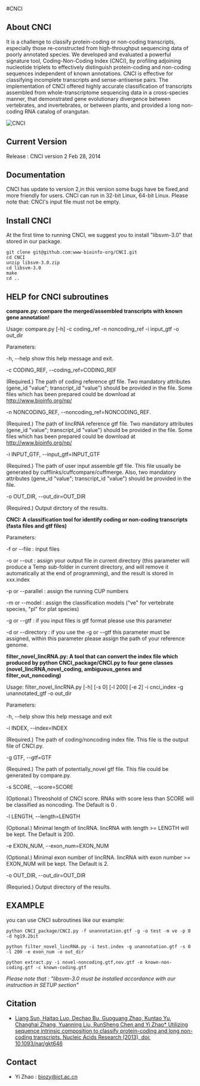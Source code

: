 #CNCI
## About CNCI
It is a challenge to classify protein-coding or non-coding transcripts, especially those re-constructed from high-throughput sequencing data of poorly annotated species. We developed and evaluated a powerful signature tool, Coding-Non-Coding Index (CNCI), by profiling adjoining nucleotide triplets to effectively distinguish protein-coding and non-coding sequences independent of known annotations. CNCI is effective for classifying incomplete transcripts and sense-antisense pairs. The implementation of CNCI offered highly accurate classification of transcripts assembled from whole-transcriptome sequencing data in a cross-species manner, that demonstrated gene evolutionary divergence between vertebrates, and invertebrates, or between plants, and provided a long non-coding RNA catalog of orangutan.

![CNCI](http://nar.oxfordjournals.org/content/early/2013/08/06/nar.gkt646/F1.medium.gif)

## Current Version
Release : CNCI version 2 Feb 28, 2014

## Documentation
CNCI has update to version 2,in this version some bugs have be fixed,and more friendly for users. CNCI can run in 32-bit Linux, 64-bit Linux. Please note that: CNCI's input file must not be empty.

## Install CNCI
At the first time to running CNCI, we suggest you to install "libsvm-3.0" that stored in our package.

```
git clone git@github.com:www-bioinfo-org/CNCI.git
cd CNCI
unzip libsvm-3.0.zip
cd libsvm-3.0
make
cd ..
```

## HELP for CNCI subroutines

**compare.py: compare the merged/assembled transcripts with known gene annotation!**

Usage: compare.py [-h] -c coding_ref -n noncoding_ref -i input_gtf -o out_dir

Parameters:

-h, --help show this help message and exit.

-c CODING_REF, --coding_ref=CODING_REF

(Required.) The path of coding reference gtf file. Two mandatory attributes (gene_id "value"; transcript_id "value") should be provided in the file. Some files which has been prepared could be download at http://www.bioinfo.org/np/

-n NONCODING_REF, --noncoding_ref=NONCODING_REF.

(Required.) The path of lincRNA reference gtf file. Two mandatory attributes (gene_id "value"; transcript_id "value") should be provided in the file. Some files which has been prepared could be download at http://www.bioinfo.org/np/

-i INPUT_GTF, --input_gtf=INPUT_GTF

(Required.) The path of user input assemble gtf file. This file usually be generated by cufflinks/cuffcompare/cuffmerge. Also, two mandatory attributes (gene_id "value"; transcript_id "value") should be provided in the file.

-o OUT_DIR, --out_dir=OUT_DIR

(Required.) Output dirctory of the results. 

**CNCI: A classification tool for identify coding or non-coding transcripts (fasta files and gtf files)**

Parameters: 

-f or --file : input files

-o or --out : assign your output file in current directory (this parameter will produce a Temp sub-folder in current directory, and will remove it automatically at the end of programming), and the result is stored in xxx.index

-p or --parallel : assign the running CUP numbers

-m or --model : assign the classification models ("ve" for vertebrate species, "pl" for plat species)

-g or --gtf : if you input files is gtf format please use this parameter

-d or --directory : if you use the -g or --gtf this parameter must be 
assigned, within this parameter please assign the path of your reference genome.

**filter_novel_lincRNA.py: A tool that can convert the index file which produced by python CNCI_package/CNCI.py to four gene classes (novel_lincRNA,novel_coding, ambiguous_genes and filter_out_noncoding)**

Usage: filter_novel_lincRNA.py [-h] [-s 0] [-l 200] [-e 2] -i cnci_index -g unannotated_gtf -o out_dir

Parameters: 

-h, --help
show this help message and exit

-i INDEX, --index=INDEX

(Required.) The path of coding/noncoding index file. This file is the output file of CNCI.py.

-g GTF, --gtf=GTF

(Required.) The path of potentially_novel gtf file. This
file could be generated by compare.py.

-s SCORE, --score=SCORE

(Optional.) Threoshold of CNCI score. RNAs with score less than SCORE will be classified as noncoding. The Default is 0 .

-l LENGTH, --length=LENGTH

(Optional.) Minimal length of lincRNA. lincRNA with length >= LENGTH will be kept. The Default is 200.

-e EXON_NUM, --exon_num=EXON_NUM

(Optional.) Minimal exon number of lincRNA. lincRNA with exon number >= EXON_NUM will be kept. The Default is 2.

-o OUT_DIR, --out_dir=OUT_DIR

(Requried.) Output directory of the results.

## EXAMPLE

you can use CNCI subroutines like our example:

```
python CNCI_package/CNCI.py -f unannotation.gtf -g -o test -m ve -p 8 -d hg19.2bit

python filter_novel_lincRNA.py -i test.index -g unannotation.gtf -s 0 -l 200 -e exon_num -o out_dir 

python extract.py -i novel-noncoding.gtf,nov.gtf -n known-non-coding.gtf -c known-coding.gtf
```
*Please note that : "libsvm-3.0 must be installed accordance with our instruction in SETUP section"*

## Citation
+ [Liang Sun, Haitao Luo, Dechao Bu, Guoguang Zhao, Kuntao Yu, Changhai Zhang, Yuanning Liu, RunSheng Chen and Yi Zhao* Utilizing sequence intrinsic composition to classify protein-coding and long non-coding transcripts. Nucleic Acids Research (2013), doi: 10.1093/nar/gkt646](http://nar.oxfordjournals.org/content/early/2013/08/06/nar.gkt646.long)

## Contact
+ Yi Zhao : biozy@ict.ac.cn
